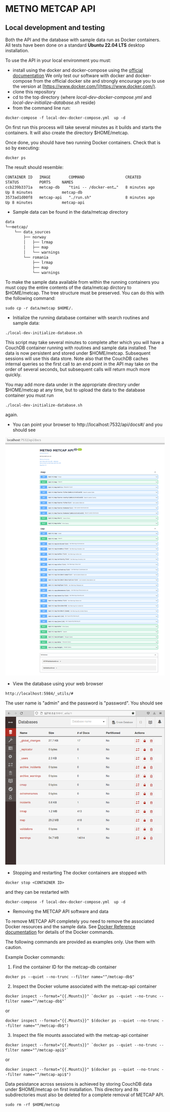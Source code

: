 # METNO METCAP API

## Local development and testing

Both the API and the database with sample data run as
Docker containers. All tests have been done on a standard
**Ubuntu 22.04 LTS** desktop installation.

To use the API in your local environment you must: 
* install using the docker and docker-compose using the [official documentation](https://www.docker.com/) 
We only test our software with docker and docker-compose from the official docker site and strongly encourage you to use
the version at [https://www.docker.com/](https://www.docker.com/). 
* clone this repository
* cd to the top directory (where *local-dev-docker-compose.yml* and  *local-dev-initialize-database.sh* reside)
* from the command line run:
```
docker-compose -f local-dev-docker-compose.yml  up -d
```
On first run this process will take several minutes as it
builds and starts the containers. It will also create the directory
$HOME/metcap.

Once done, you should have two running Docker containers. Check that is so by executing: 

```
docker ps
```

The result should resemble:

```
CONTAINER ID   IMAGE        COMMAND                  CREATED         STATUS         PORTS     NAMES
ccb239b3371a   metcap-db    "tini -- /docker-ent…"   8 minutes ago   Up 8 minutes             metcap-db
3573ad1d00f8   metcap-api   "./run.sh"               8 minutes ago   Up 8 minutes             metcap-api

```

* Sample data can be found in the data/metcap directory

```
data
└──metcap/
    └── data_sources
        ├── norway
        │   ├── lrmap
        │   ├── map
        │   └── warnings
        └── romania
            ├── lrmap
            ├── map
            └── warnings

```

To make the sample data available from within the running containers you
must copy the entire contents of the data/metcap dirctory to $HOME/metcap. The 
tree structure must be preserved. You can do this with the following command:

```
sudo cp -r data/metcap $HOME/.
```

* Initialize the running database container with search routines and sample data:
```
./local-dev-initialize-database.sh
```

This script may take several minutes to complete after which
you will have a CouchDB container running with routines and sample 
data installed. The data is now persistent and stored under $HOME/metcap.
Subsequent sessions will use this data store. Note also that the CouchDB 
caches internal queries so the first call to an end point in the API may 
take on the order of several seconds, but subsequent calls will return 
much more quickly.

You may add more data under in the appropriate directory under $HOME/metcap 
at any time, but to upload the data to the database container you must run 
```
./local-dev-initialize-database.sh
```
again.

* You can point your browser to http://localhost:7532/api/docs#/
and you should see

![METCAP API docs](./images/00.png?raw=true "METCAP API docs")


* View the database using your web browser
```
http://localhost:5984/_utils/#
```
The user name is "admin" and the password is "password". You should see

![METCAP API database](./images/01.png?raw=true "METCAP API database")

* Stopping and restarting
The docker containers are stopped with

```
docker stop <CONTAINER ID>
```
and they can be restarted with
```
docker-compose -f local-dev-docker-compose.yml  up -d
```
* Removing the METCAP API software and data

To remove METCAP API completely you need to remove the associated Docker resources and the sample data. 
See [Docker Reference documentation](https://docs.docker.com/reference/) for details of the Docker commands.


The following commands are provided as examples only. Use them with caution.

Example Docker commands:

1. Find the container ID for the metcap-db container

```
docker ps --quiet --no-trunc --filter name="^/metcap-db$"
```

2. Inspect the Docker volume associated with the metcap-api container

```
docker inspect --format="{{.Mounts}}" `docker ps --quiet --no-trunc --filter name="^/metcap-db$"`

```
or
```
docker inspect --format="{{.Mounts}}" $(docker ps --quiet --no-trunc --filter name="^/metcap-db$")

```

3. Inspect the file mounts associated with the metcap-api container

```
docker inspect --format="{{.Mounts}}" `docker ps --quiet --no-trunc --filter name="^/metcap-api$"`
```
or 
```
docker inspect --format="{{.Mounts}}" $(docker ps --quiet --no-trunc --filter name="^/metcap-api$")
```

Data pesistance across sessions is achieved by
storing CouchDB data under $HOME/metcap on first installation. This 
directory and its subdirectories must also be deleted for a 
complete removal of METCAP API.

```
sudo rm -rf $HOME/metcap
```

